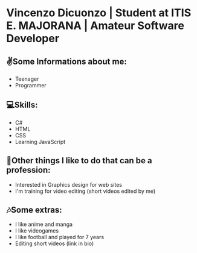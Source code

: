 # Vincenzo Dicuonzo | Student at ITIS E. MAJORANA | Amateur Software Developer 

## ✌️Some Informations about me:
- Teenager
- Programmer

## 💻Skills:
- C#
- HTML
- CSS
- Learning JavaScript

## 📱Other things I like to do that can be a profession:
- Interested in Graphics design for web sites
- I'm training for video editing (short videos edited by me) 

## 🎶Some extras:
- I like anime and manga
- I like videogames
- I like football and played for 7 years
- Editing short videos (link in bio)
